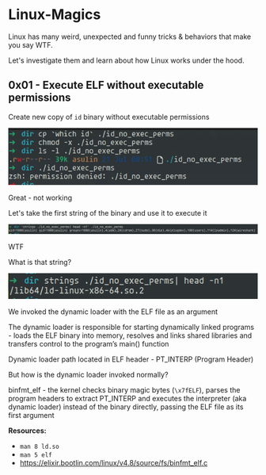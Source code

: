 # Linux-Magics

Linux has many weird, unexpected and funny tricks & behaviors that make you say WTF.

Let's investigate them and learn about how Linux works under the hood.

## 0x01 - Execute ELF without executable permissions

Create new copy of `id` binary without executable permissions

![](images/01-1.png)

Great - not working

Let's take the first string of the binary and use it to execute it

![](images/01-2.png)

WTF

What is that string?

![](images/01-3.png)

We invoked the dynamic loader with the ELF file as an argument

The dynamic loader is responsible for starting dynamically linked programs - loads the ELF binary into memory, resolves and links shared libraries and transfers control to the program’s main() function

Dynamic loader path located in ELF header - PT_INTERP (Program Header)

But how is the dynamic loader invoked normally?

binfmt_elf - the kernel checks binary magic bytes (`\x7fELF`), parses the program headers to extract PT_INTERP and executes the interpreter (aka dynamic loader) instead of the binary directly, passing the ELF file as its first argument

**Resources:**
- `man 8 ld.so`
- `man 5 elf`
- https://elixir.bootlin.com/linux/v4.8/source/fs/binfmt_elf.c